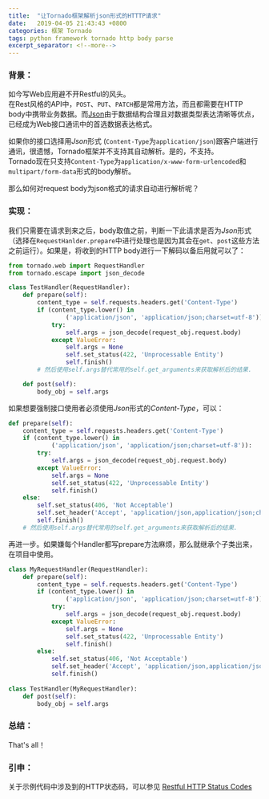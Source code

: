 ```yaml
---
title:  "让Tornado框架解析json形式的HTTTP请求"
date:   2019-04-05 21:43:43 +0800
categories: 框架 Tornado
tags: python framework tornado http body parse
excerpt_separator: <!--more-->
---
```

### 背景：

如今写Web应用避不开Restful的风头。  
在Rest风格的API中，`POST`、`PUT`、`PATCH`都是常用方法，而且都需要在HTTP body中携带业务数据。而[Json](http://www.json.org/)由于数据结构合理且对数据类型表达清晰等优点，已经成为Web接口通讯中的首选数据表达格式。

如果你的接口选择用*Json*形式 (`Content-Type`为`application/json`)跟客户端进行通讯，很遗憾，Tornado框架并不支持其自动解析。是的，不支持。  
Tornado现在只支持`Content-Type`为`application/x-www-form-urlencoded`和`multipart/form-data`形式的body解析。

那么如何对request body为json格式的请求自动进行解析呢？
<!--more-->

### 实现：

我们只需要在请求到来之后，body取值之前，判断一下此请求是否为*Json*形式（选择在`RequestHanlder.prepare`中进行处理也是因为其会在`get`、`post`这些方法之前运行）。如果是，将收到的HTTP body进行一下解码以备后用就可以了：

```python
from tornado.web import RequestHandler
from tornado.escape import json_decode

class TestHandler(RequestHandler):
    def prepare(self):
        content_type = self.requests.headers.get('Content-Type')
        if (content_type.lower() in
                ('application/json', 'application/json;charset=utf-8')):
            try:
                self.args = json_decode(request_obj.request.body)
            except ValueError:
                self.args = None
                self.set_status(422, 'Unprocessable Entity')
                self.finish()
        # 然后使用self.args替代常用的self.get_arguments来获取解析后的结果.

    def post(self):
        body_obj = self.args
```

如果想要强制接口使用者必须使用*Json*形式的*Content-Type*，可以：

```python
def prepare(self):
    content_type = self.requests.headers.get('Content-Type')
    if (content_type.lower() in
            ('application/json', 'application/json;charset=utf-8')):
        try:
            self.args = json_decode(request_obj.request.body)
        except ValueError:
            self.args = None
            self.set_status(422, 'Unprocessable Entity')
            self.finish()
    else:
        self.set_status(406, 'Not Acceptable')
        self.set_header('Accept', 'application/json,application/json;charset=utf-8')
        self.finish()
    # 然后使用self.args替代常用的self.get_arguments来获取解析后的结果.
```

再进一步。如果嫌每个Handler都写prepare方法麻烦，那么就继承个子类出来，在项目中使用。  

```python
class MyRequestHandler(RequestHandler):
    def prepare(self):
        content_type = self.requests.headers.get('Content-Type')
        if (content_type.lower() in
                ('application/json', 'application/json;charset=utf-8')):
            try:
                self.args = json_decode(request_obj.request.body)
            except ValueError:
                self.args = None
                self.set_status(422, 'Unprocessable Entity')
                self.finish()
        else:
            self.set_status(406, 'Not Acceptable')
            self.set_header('Accept', 'application/json,application/json;charset=utf-8')
            self.finish()
            
class TestHandler(MyRequestHandler):
    def post(self):
        body_obj = self.args
```

### 总结：

That's all！

### 引申：

关于示例代码中涉及到的HTTP状态码，可以参见 [Restful HTTP Status Codes](https://www.restapitutorial.com/httpstatuscodes.html) 
